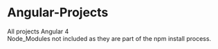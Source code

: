 # Angular-Projects
All projects Angular 4<br>
Node_Modules not included as they are part of the npm install process.
